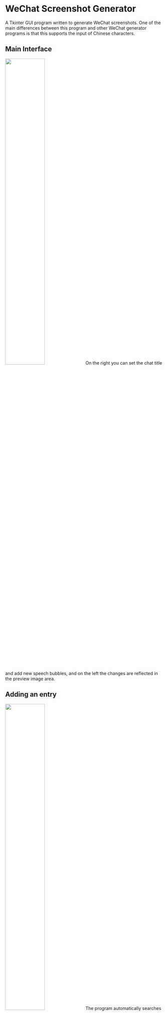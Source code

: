 # WeChat Screenshot Generator
A Tkinter GUI program written to generate WeChat screenshots. One of the main differences between this program and other WeChat generator programs is that this supports the input of Chinese characters. 

## Main Interface
<img src="https://user-images.githubusercontent.com/61149391/124909696-58989480-e01d-11eb-994e-c09857bba2f1.png" width=50% height=50%>
On the right you can set the chat title and add new speech bubbles, and on the left the changes are reflected in the preview image area.

## Adding an entry
<img src="https://user-images.githubusercontent.com/61149391/124594773-c8c6df00-de92-11eb-8d9e-b478b02391c3.png" width=50% height=50%>
The program automatically searches through the files\avatars folder, and allows you to select either of them as the avatar of a speech bubble. The icons saved under the avatars folder do not need to be scaled to the correct size, as the resizing will be done by the program, but preferably, please only use square photos that are .JPG or .PNG. You will also be required to choose "left" or "right", meaning which side you want the speech bubble to be. "Right" will generate a green bubble instead of white.

## Saving images
<img src="https://user-images.githubusercontent.com/61149391/124594655-a634c600-de92-11eb-8be7-98e7c9586baa.png" width=50% height=50%>
Once you are finished, you can either choose to save the speech bubbles individually using the save button on the bottom right corner, or save the whole screenshot using the button on the bottom left. Images will be saved under the output folder, and the name of each image file will be given a unique timestamp, so in most situations, the images will not be replaced by each other (unless you quickly save twice within 1 second). 
